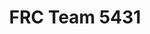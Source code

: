 ---
title: FRC Team 5431
team:
  type: FRC
  number: 5431
  name: Titan Robotics
  rookie_year: 2015
  location: Plano, Texas, USA
  sponsors:
  - Flowserve
  - Rockwell Collins
  - Texas Institute of Science
  - PTC
  - FIRST In Texas
  - Cali Kind
  - Texas Workforce Commission
  - Microsoft
  - Texas Instruments
  - BAE
  - Alliance Data
  - TIL Investments
  - Plano ISD
  - Titan Robotics Booster Club
  - Academy High School
  links:
    Website: frc5431.com
    GitHub: https://github.com/frc5431
    Twitter: https://twitter.com/frc5431
    Instagram: https://www.instagram.com/frc5431
robot_code:
  2016:
  - Robot:
    - https://github.com/frc5431/finalComp2016
    - Java
  2017:
  - Robot:
    - https://github.com/frc5431/minibot
    - Java
    Dashboard:
    - https://github.com/frc5431/Copernicus
    - C++
    Scouting:
    - https://github.com/frc5431/ScoutingApp2017
    - HTML
    Vision:
    - https://github.com/frc5431/Perception
    - C++
  2018:
  - Robot:
    - https://github.com/frc5431/Scorpius
    - Java
    Scouting:
    - https://github.com/frc5431/ScoutingApp2018
    - HTML
---
